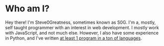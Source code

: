 # Who am I?
Hey there! I'm Steve0Greatness, sometimes known as S0G. I'm a, mostly, self taught programmer with an interest in web development. I mostly work with JavaScript, and not much else. However, I also have some experience in Python, and I've written [at least 1 program in a ton of languages](https://fizzbuzz.stevesgreatness.repl.co/).
